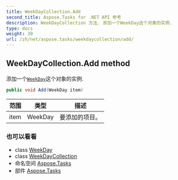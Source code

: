 ```yaml
---
title: WeekDayCollection.Add
second_title: Aspose.Tasks for .NET API 参考
description: WeekDayCollection 方法. 添加一个WeekDay这个对象的实例.
type: docs
weight: 30
url: /zh/net/aspose.tasks/weekdaycollection/add/
---
```

## WeekDayCollection.Add method

添加一个[`WeekDay`](../../weekday/)这个对象的实例.

```csharp
public void Add(WeekDay item)
```

| 范围 | 类型 | 描述 |
| --- | --- | --- |
| item | WeekDay | 要添加的项目。 |

### 也可以看看

* class [WeekDay](../../weekday/)
* class [WeekDayCollection](../)
* 命名空间 [Aspose.Tasks](../../weekdaycollection/)
* 部件 [Aspose.Tasks](../../../)


